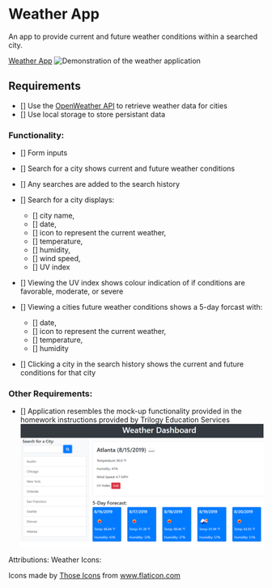 # Weather App

An app to provide current and future weather conditions within a searched city.

[Weather App](https://clareradtke.github.io/WeatherApp/)
![Demonstration of the weather application]()

## Requirements
- [] Use the [OpenWeather API](https://openweathermap.org/api) to retrieve weather data for cities
- [] Use local storage to store persistant data

### Functionality:
- [] Form inputs
- [] Search for a city shows current and future weather conditions
- [] Any searches are added to the search history
- [] Search for a city displays:
  - [] city name, 
  - [] date, 
  - [] icon to represent the current weather, 
  - [] temperature, 
  - [] humidity, 
  - [] wind speed, 
  - [] UV index

- [] Viewing the UV index shows colour indication of if conditions are favorable, moderate, or severe
- [] Viewing a cities future weather conditions shows a 5-day forcast with:
  - [] date, 
  - [] icon to represent the current weather,
  - [] temperature, 
  - [] humidity

- [] Clicking a city in the search history shows the current and future conditions for that city

### Other Requirements:

- [] Application resembles the mock-up functionality provided in the homework instructions provided by Trilogy Education Services
![Mock-up functionality image provided by Trilogy Education Services](./assets/images/06-server-side-apis-homework-demo.png)

Attributions:
Weather Icons:
<div>Icons made by <a href="https://www.flaticon.com/authors/those-icons" title="Those Icons">Those Icons</a> from <a href="https://www.flaticon.com/" title="Flaticon">www.flaticon.com</a></div>